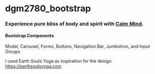 # dgm2780_bootstrap

### Experience pure bliss of body and spirit with [Calm Mind](https://calmmindyoga.netlify.app/).

#### Bootstrap Components
Modal, Carousel, Forms, Buttons, Navigation Bar, Jumbotron, and Input Groups


I used Earth Souls Yoga as inspiration for the design.
https://earthsoulsyoga.com